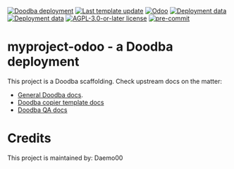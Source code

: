 [![Doodba deployment](https://img.shields.io/badge/deployment-doodba-informational)](https://github.com/Tecnativa/doodba)
[![Last template update](https://img.shields.io/badge/last%20template%20update-v5.2.0-informational)](https://github.com/Tecnativa/doodba-copier-template/tree/v5.2.0)
[![Odoo](https://img.shields.io/badge/odoo-v16.0-a3478a)](https://github.com/odoo/odoo/tree/16.0)
[![Deployment data](https://img.shields.io/badge/%F0%9F%8C%90%20prod-homegage.it-green)](http://homegage.it)
[![Deployment data](https://img.shields.io/badge/%E2%9A%92%20demo-homegage.it-yellow)](http://homegage.it)
[![AGPL-3.0-or-later license](https://img.shields.io/badge/license-AGPL--3.0--or--later-success})](LICENSE)
[![pre-commit](https://img.shields.io/badge/pre--commit-enabled-brightgreen?logo=pre-commit&logoColor=white)](https://pre-commit.com/)

# myproject-odoo - a Doodba deployment

This project is a Doodba scaffolding. Check upstream docs on the matter:

- [General Doodba docs](https://github.com/Tecnativa/doodba).
- [Doodba copier template docs](https://github.com/Tecnativa/doodba-copier-template)
- [Doodba QA docs](https://github.com/Tecnativa/doodba-qa)

# Credits

This project is maintained by: Daemo00
